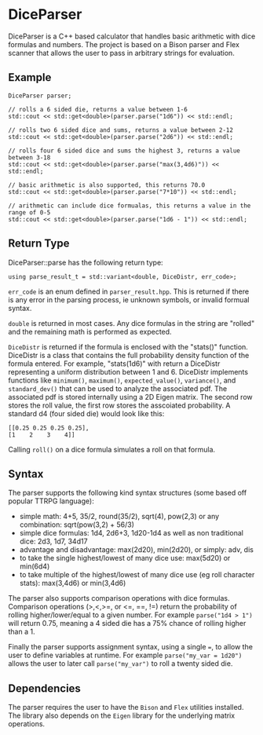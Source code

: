 # DiceParser

DiceParser is a C++ based calculator that handles basic arithmetic with dice formulas and numbers. The project is based on a Bison parser and Flex scanner that allows the user to pass in arbitrary strings for evaluation.

## Example

```
DiceParser parser;

// rolls a 6 sided die, returns a value between 1-6
std::cout << std::get<double>(parser.parse("1d6")) << std::endl;

// rolls two 6 sided dice and sums, returns a value between 2-12
std::cout << std::get<double>(parser.parse("2d6")) << std::endl;

// rolls four 6 sided dice and sums the highest 3, returns a value between 3-18
std::cout << std::get<double>(parser.parse("max(3,4d6)")) << std::endl;

// basic arithmetic is also supported, this returns 70.0
std::cout << std::get<double>(parser.parse("7*10")) << std::endl;

// arithmetic can include dice formualas, this returns a value in the range of 0-5
std::cout << std::get<double>(parser.parse("1d6 - 1")) << std::endl;

```

## Return Type
DiceParser::parse has the following return type:
```
using parse_result_t = std::variant<double, DiceDistr, err_code>;
```
`err_code` is an enum defined in `parser_result.hpp`. This is returned if there is any error in the parsing process, ie unknown symbols, or invalid formual syntax.

`double` is returned in most cases. Any dice formulas in the string are "rolled" and the remaining math is performed as expected.

`DiceDistr` is returned if the formula is enclosed with the "stats()" function. DiceDistr is a class that contains the full probability density function of the formula entered. For example, "stats(1d6)" with return a DiceDistr representing a uniform distribution between 1 and 6. DiceDistr implements functions like `minimum()`, `maximum()`, `expected_value()`, `variance()`, and `standard_dev()` that can be used to analyze the associated pdf. The associated pdf is stored internally using a 2D Eigen matrix. The second row stores the roll value, the first row stores the asscoiated probability. A standard d4 (four sided die) would look like this:
```
[[0.25 0.25 0.25 0.25],
[1    2    3    4]]
```
Calling `roll()` on a dice formula simulates a roll on that formula.

## Syntax
The parser supports the following kind syntax structures (some based off popular TTRPG language):
- simple math: 4+5, 35/2, round(35/2), sqrt(4), pow(2,3) or any combination: sqrt(pow(3,2) + 56/3)
- simple dice formulas: 1d4, 2d6+3, 1d20-1d4 as well as non traditional dice: 2d3, 1d7, 34d17
- advantage and disadvantage: max(2d20), min(2d20), or simply: adv, dis
- to take the single highest/lowest of many dice use: max(5d20) or min(6d4)
- to take multiple of the highest/lowest of many dice use (eg roll character stats): max(3,4d6) or min(3,4d6)

The parser also supports comparison operations with dice formulas. Comparison operations (>,<,>=, or <=, ==, !=) return the probability of rolling higher/lower/equal to a given number. For example `parse("1d4 > 1")` will return 0.75, meaning a 4 sided die has a 75% chance of rolling higher than a 1.

Finally the parser supports assignment syntax, using a single `=`,  to allow the user to define variables at runtime. For example `parse("my_var = 1d20")` allows the user to later call `parse("my_var")` to roll a twenty sided die.

## Dependencies
The parser requires the user to have the `Bison` and `Flex` utilities installed. The library also depends on the `Eigen` library for the underlying matrix operations.
